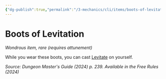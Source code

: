 ```yaml
---
{"dg-publish":true,"permalink":"/3-mechanics/cli/items/boots-of-levitation-xdmg/","tags":["ttrpg-cli/compendium/src/5e/xdmg","ttrpg-cli/item/attunement/required","ttrpg-cli/item/rarity/rare"],"created":"2025-02-22T12:02:28.178-05:00","updated":"2025-02-26T17:46:14.052-05:00"}
---
```


# Boots of Levitation
*Wondrous item, rare (requires attunement)*  



While you wear these boots, you can cast [Levitate](3-Mechanics/CLI/spells/levitate-xphb.md) on yourself.

*Source: Dungeon Master's Guide (2024) p. 239. Available in the Free Rules (2024)*